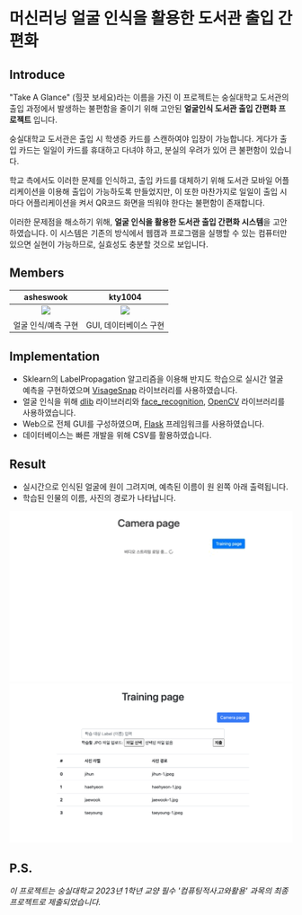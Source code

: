 # 머신러닝 얼굴 인식을 활용한 도서관 출입 간편화

## Introduce

"Take A Glance" (힐끗 보세요)라는 이름을 가진 이 프로젝트는 숭실대학교 도서관의 출입 과정에서 발생하는 불편함을 줄이기 위해 고안된 **얼굴인식 도서관 출입 간편화 프로젝트** 입니다.

숭실대학교 도서관은 출입 시 학생증 카드를 스캔하여야 입장이 가능합니다. 게다가 출입 카드는 일일이 카드를 휴대하고 다녀야 하고, 분실의 우려가 있어 큰 불편함이 있습니다.

학교 측에서도 이러한 문제를 인식하고, 출입 카드를 대체하기 위해 도서관 모바일 어플리케이션을 이용해 출입이 가능하도록 만들었지만, 이 또한 마찬가지로 일일이 출입 시마다 어플리케이션을 켜서 QR코드 화면을 띄워야 한다는 불편함이 존재합니다.

이러한 문제점을 해소하기 위해, **얼굴 인식을 활용한 도서관 출입 간편화 시스템**을 고안하였습니다. 이 시스템은 기존의 방식에서 웹캠과 프로그램을 실행할 수 있는 컴퓨터만 있으면 실현이 가능하므로, 실효성도 충분할 것으로 보입니다.


## Members

|                                                       asheswook                                                       |                                                       kty1004                                                       |
| :-------------------------------------------------------------------------------------------------------------------: | :-----------------------------------------------------------------------------------------------------------------: |
| <a href="https://github.com/asheswook"><img src="https://avatars.githubusercontent.com/u/25760310?v=4" width=200></a> | <a href="https://github.com/kty1004"><img src="https://avatars.githubusercontent.com/u/95904582?v=4" width=200></a> |
|                                                  얼굴 인식/예측 구현                                                  |                                               GUI, 데이터베이스 구현                                                |

## Implementation

- Sklearn의 LabelPropagation 알고리즘을 이용해 반지도 학습으로 실시간 얼굴 예측을 구현하였으며 [VisageSnap](https://github.com/asheswook/VisageSnap) 라이브러리를 사용하였습니다.
- 얼굴 인식을 위해 [dlib](http://dlib.net/) 라이브러리와 [face_recognition](https://github.com/ageitgey/face_recognition), [OpenCV](https://github.com/opencv/opencv-python) 라이브러리를 사용하였습니다.
- Web으로 전체 GUI를 구성하였으며, [Flask](https://github.com/pallets/flask) 프레임워크를 사용하였습니다.
- 데이터베이스는 빠른 개발을 위해 CSV를 활용하였습니다.

## Result

- 실시간으로 인식된 얼굴에 원이 그려지며, 예측된 이름이 원 왼쪽 아래 출력됩니다.
- 학습된 인물의 이름, 사진의 경로가 나타납니다.

<img src="https://github.com/asheswook/TakeAGlance/blob/main/docs/impl.gif?raw=true" width=827>
<img width="827" alt="image" src="https://github.com/asheswook/TakeAGlance/blob/main/docs/impl2.png?raw=true">

## P.S.
*이 프로젝트는 숭실대학교 2023년 1학년 교양 필수 '컴퓨팅적사고와활용' 과목의 최종 프로젝트로 제출되었습니다.*
